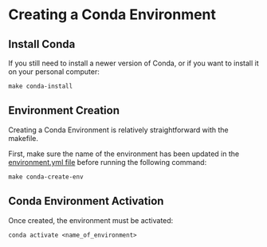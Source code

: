 # Creating a Conda Environment

## Install Conda
If you still need to install a newer version of Conda, or if you want to install 
it on your personal computer:

```shell
make conda-install
```

## Environment Creation

Creating a Conda Environment is relatively straightforward with the makefile.

First, make sure the name of the environment has been updated in the 
[environment.yml file](../environment.yml) before running the following command:
```
make conda-create-env
```

## Conda Environment Activation

Once created, the environment must be activated:

```
conda activate <name_of_environment>
```